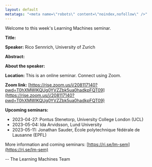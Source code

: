```yaml
---
layout: default
metatags: "<meta name=\"robots\" content=\"noindex,nofollow\" />"
---
```

Welcome to this week's Learning Machines seminar.

**Title:** 

**Speaker:** Rico Sennrich, University of Zurich

**Abstract:** 

**About the speaker:** 

**Location:** This is an online seminar. Connect using Zoom.

**Zoom link:** [https://rise.zoom.us/j/208117140?pwd=T0hXMWlKQUg0YVZZbk5ua0hadkpFQT09](https://rise.zoom.us/j/208117140?pwd=T0hXMWlKQUg0YVZZbk5ua0hadkpFQT09)

**Upcoming seminars:**

* 2023-04-27: Pontus Stenetorp, University College London (UCL)
* 2023-05-04: Ida Arvidsson, Lund University
* 2023-05-11: Jonathan Sauder, École polytechnique fédérale de Lausanne (EPFL)

More information and coming seminars: [https://ri.se/lm-sem](https://ri.se/lm-sem)

-- The Learning Machines Team

